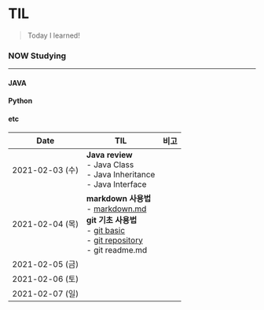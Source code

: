 # TIL

> Today I learned!



### NOW Studying

---

#### JAVA

#### Python

#### etc



| Date            | TIL                                                          | 비고 |
| --------------- | ------------------------------------------------------------ | ---- |
| 2021-02-03 (수) | **Java review**<br/>    - Java Class <br/>    - Java Inheritance <br/>    - Java Interface |      |
| 2021-02-04 (목) | **markdown 사용법**<br/>    - [markdown.md](https://github.com/jhbae0119/TIL/blob/master/markdown.md)<br/> **git 기초 사용법**<br/>    - [git basic](https://github.com/jhbae0119/TIL/blob/master/git%20basic.md)<br/>    - [git repository](https://github.com/jhbae0119/TIL/blob/master/git%20repository%20nasic.md)<br/>    - git readme.md |      |
| 2021-02-05 (금) |                                                              |      |
| 2021-02-06 (토) |                                                              |      |
| 2021-02-07 (일) |                                                              |      |



